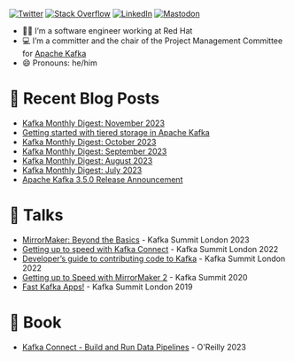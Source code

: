 [![Twitter](https://img.shields.io/badge/Twitter-1DA1F2?logo=twitter&logoColor=white)](https://twitter.com/MickaelMaison)
[![Stack Overflow](https://img.shields.io/badge/StackOverflow-FE7A16?logo=stackoverflow&logoColor=white)](https://stackoverflow.com/users/1765189/mickael-maison?tab=profile)
[![LinkedIn](https://img.shields.io/badge/LinkedIn-0077B5?logo=linkedin&logoColor=white)](https://www.linkedin.com/in/mickaelmaison/)
[![Mastodon](https://img.shields.io/badge/Mastodon-5855DE?logo=mastodon&logoColor=white)](https://mas.to/@MickaelMaison)

- 👨‍🔧 I’m a software engineer working at Red Hat
- 💻 I’m a committer and the chair of the Project Management Committee for [Apache Kafka](https://kafka.apache.org/)
- 😄 Pronouns: he/him

# 📝 Recent Blog Posts

- [Kafka Monthly Digest: November 2023](https://developers.redhat.com/blog/2023/11/29/kafka-monthly-digest-november-2023)
- [Getting started with tiered storage in Apache Kafka](https://developers.redhat.com/articles/2023/11/22/getting-started-tiered-storage-apache-kafka)
- [Kafka Monthly Digest: October 2023](https://developers.redhat.com/blog/2023/11/02/kafka-monthly-digest-october-2023)
- [Kafka Monthly Digest: September 2023](https://developers.redhat.com/blog/2023/10/02/kafka-monthly-digest-september-2023)
- [Kafka Monthly Digest: August 2023](https://developers.redhat.com/blog/2023/09/01/kafka-monthly-digest-august-2023)
- [Kafka Monthly Digest: July 2023](https://developers.redhat.com/blog/2023/07/31/kafka-monthly-digest-july-2023)
- [Apache Kafka 3.5.0 Release Announcement](https://kafka.apache.org/blog#apache_kafka_350_release_announcement)

# 💬 Talks

- [MirrorMaker: Beyond the Basics](https://www.confluent.io/events/kafka-summit-london-2023/mirrormaker-beyond-the-basics/) - Kafka Summit London 2023
- [Getting up to speed with Kafka Connect](https://www.confluent.io/en-gb/events/kafka-summit-london-2022/getting-up-to-speed-with-kafka-connect-from-the-basics-to-the-latest/) - Kafka Summit London 2022
- [Developer’s guide to contributing code to Kafka](https://www.confluent.io/events/kafka-summit-london-2022/developers-guide-to-contributing-code-to-kafka/) - Kafka Summit London 2022
- [Getting up to Speed with MirrorMaker 2](https://www.confluent.io/resources/kafka-summit-2020/getting-up-to-speed-with-mirrormaker-2/) - Kafka Summit 2020
- [Fast Kafka Apps!](https://www.confluent.io/kafka-summit-lon19/fast-kafka-apps/) - Kafka Summit London 2019

# 📘 Book

- [Kafka Connect - Build and Run Data Pipelines](https://www.oreilly.com/library/view/kafka-connect/9781098126520/) - O'Reilly 2023
